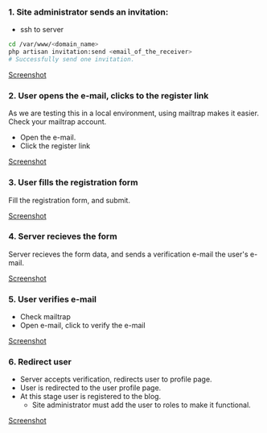 ### 1. Site administrator sends an invitation:
- ssh to server
```bash
cd /var/www/<domain_name>
php artisan invitation:send <email_of_the_receiver>
# Successfully send one invitation.
```

[Screenshot](images/registration_01_send_invitation.md)

### 2. User opens the e-mail, clicks to the register link
As we are testing this in a local environment, using mailtrap makes it easier.
Check your mailtrap account.
- Open the e-mail.
- Click the register link

[Screenshot](images/registration_02_read_email.md)

### 3. User fills the registration form
Fill the registration form, and submit.

[Screenshot](images/registration_03_register.md)

### 4. Server recieves the form
Server recieves the form data, and sends a verification e-mail the user's e-mail.

[Screenshot](images/registration_04_check_mail.md)


### 5. User verifies e-mail
- Check mailtrap
- Open e-mail, click to verify the e-mail

[Screenshot](images/registration_05_verify.md)

### 6. Redirect user
- Server accepts verification, redirects user to profile page.
- User is redirected to the user profile page.
- At this stage user is registered to the blog. 
  - Site administrator must add the user to roles to make it functional.

[Screenshot](images/registration_06_redirect.md)

